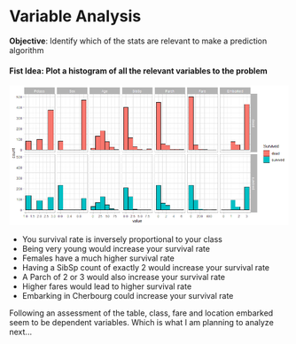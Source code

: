 # Variable Analysis

**Objective**: Identify which of the stats are relevant to make a prediction algorithm

#### Fist Idea: Plot a histogram of all the relevant variables to the problem

![Histogram](histogram.png)

- You survival rate is inversely proportional to your class
- Being very young would increase your survival rate
- Females have a much higher survival rate
- Having a SibSp count of exactly 2 would increase your survival rate
- A Parch of 2 or 3 would also increase your survival rate
- Higher fares would lead to higher survival rate
- Embarking in Cherbourg could increase your survival rate

Following an assessment of the table, class, fare and location embarked seem to be dependent variables.
Which is what I am planning to analyze next...

